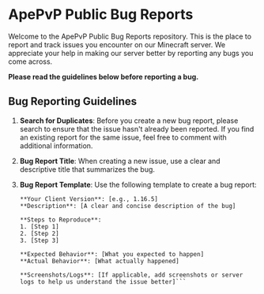 # ApePvP Public Bug Reports

Welcome to the ApePvP Public Bug Reports repository. This is the place to report and track issues you encounter on our Minecraft server. We appreciate your help in making our server better by reporting any bugs you come across.

**Please read the guidelines below before reporting a bug.**

## Bug Reporting Guidelines

1. **Search for Duplicates**: Before you create a new bug report, please search to ensure that the issue hasn't already been reported. If you find an existing report for the same issue, feel free to comment with additional information.

2. **Bug Report Title**: When creating a new issue, use a clear and descriptive title that summarizes the bug. 

3. **Bug Report Template**: Use the following template to create a bug report:

   ```
   **Your Client Version**: [e.g., 1.16.5]
   **Description**: [A clear and concise description of the bug]
   
   **Steps to Reproduce**:
   1. [Step 1]
   2. [Step 2]
   3. [Step 3]
   
   **Expected Behavior**: [What you expected to happen]
   **Actual Behavior**: [What actually happened]
   
   **Screenshots/Logs**: [If applicable, add screenshots or server logs to help us understand the issue better]```
